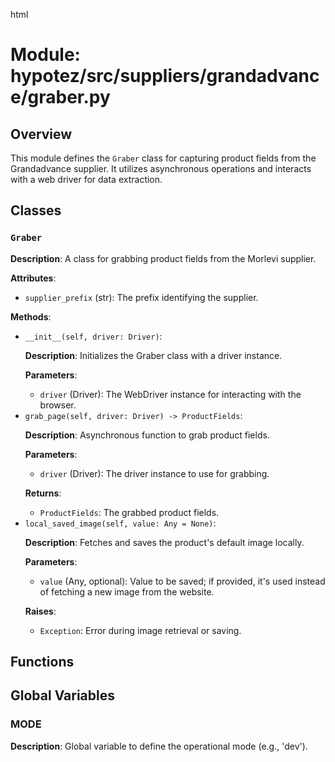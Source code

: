 html
<h1>Module: hypotez/src/suppliers/grandadvance/graber.py</h1>

<h2>Overview</h2>
<p>This module defines the <code>Graber</code> class for capturing product fields from the Grandadvance supplier. It utilizes asynchronous operations and interacts with a web driver for data extraction.</p>

<h2>Classes</h2>

<h3><code>Graber</code></h3>

<p><strong>Description</strong>: A class for grabbing product fields from the Morlevi supplier.</p>

<p><strong>Attributes</strong>:</p>
<ul>
  <li><code>supplier_prefix</code> (str): The prefix identifying the supplier.</li>
</ul>

<p><strong>Methods</strong>:</p>
<ul>
  <li><code>__init__(self, driver: Driver)</code>:
    <p><strong>Description</strong>: Initializes the Graber class with a driver instance.</p>
    <p><strong>Parameters</strong>:</p>
    <ul>
      <li><code>driver</code> (Driver): The WebDriver instance for interacting with the browser.</li>
    </ul>
  </li>
  <li><code>grab_page(self, driver: Driver) -> ProductFields</code>:
    <p><strong>Description</strong>: Asynchronous function to grab product fields.</p>
    <p><strong>Parameters</strong>:</p>
    <ul>
      <li><code>driver</code> (Driver): The driver instance to use for grabbing.</li>
    </ul>
    <p><strong>Returns</strong>:</p>
    <ul>
      <li><code>ProductFields</code>: The grabbed product fields.</li>
    </ul>
  </li>
  <li><code>local_saved_image(self, value: Any = None)</code>:
    <p><strong>Description</strong>: Fetches and saves the product's default image locally.</p>
    <p><strong>Parameters</strong>:</p>
    <ul>
      <li><code>value</code> (Any, optional):  Value to be saved; if provided, it's used instead of fetching a new image from the website.</li>
    </ul>
    <p><strong>Raises</strong>:</p>
    <ul>
      <li><code>Exception</code>: Error during image retrieval or saving.</li>
    </ul>
  </li>
    <!-- Add other methods as needed -->
</ul>


<h2>Functions</h2>
<!-- Add functions if any.  They were not present in the provided code snippet -->


<!-- Add other sections if needed (e.g., Constants, Global Variables) -->
<!--Example of adding a section for constants-->
<h2>Global Variables</h2>
<h3>MODE</h3>

<p><strong>Description</strong>: Global variable to define the operational mode (e.g., 'dev').</p>

<!-- Add other sections for other global variables if necessary -->